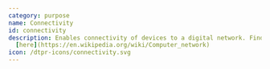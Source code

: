 ```yaml
---
category: purpose
name: Connectivity
id: connectivity
description: Enables connectivity of devices to a digital network. Find out more
  [here](https://en.wikipedia.org/wiki/Computer_network)
icon: /dtpr-icons/connectivity.svg
---
```

